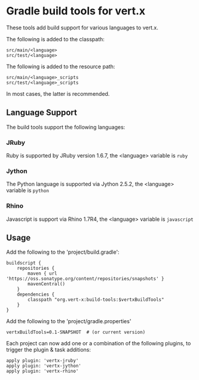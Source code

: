 # Gradle build tools for vert.x 

These tools add build support for various languages to vert.x.

The following is added to the classpath:

    src/main/<language>
    src/test/<language>

The following is added to the resource path:

    src/main/<language>_scripts
    src/test/<language>_scripts

In most cases, the latter is recommended.

## Language Support

The build tools support the following languages:

### JRuby

Ruby is supported by JRuby version 1.6.7, the &lt;language&gt; variable is `ruby`

### Jython

The Python language is supported via Jython 2.5.2, the &lt;language&gt; variable is `python`

### Rhino

Javascript is support via Rhino 1.7R4, the &lt;language&gt; variable is `javascript`

## Usage

Add the following to the 'project/build.gradle':

    buildscript {
        repositories {
            maven { url 'https://oss.sonatype.org/content/repositories/snapshots' }
            mavenCentral()
        }
        dependencies {
            classpath "org.vert-x:build-tools:$vertxBuildTools"
        }
    }

Add the following to the 'project/gradle.properties'

    vertxBuildTools=0.1-SNAPSHOT  # (or current version)

Each project can now add one or a combination of the following plugins, to trigger the plugin & task additions:

    apply plugin: 'vertx-jruby'
    apply plugin: 'vertx-jython'
    apply plugin: 'vertx-rhino'
